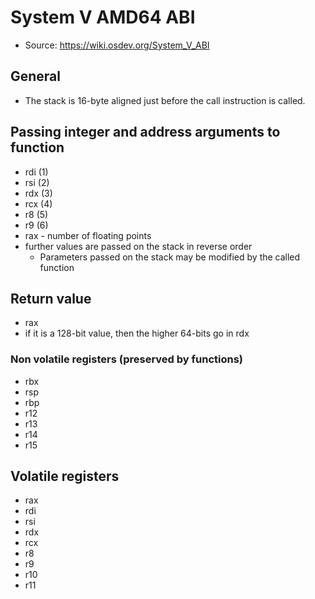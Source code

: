 # System V AMD64 ABI
- Source: https://wiki.osdev.org/System_V_ABI

## General
- The stack is 16-byte aligned just before the call instruction is called. 

## Passing integer and address arguments to function
- rdi (1)
- rsi (2)
- rdx (3)
- rcx (4)
- r8 (5)
- r9 (6)
- rax - number of floating points
- further values are passed on the stack in reverse order
    - Parameters passed on the stack may be modified by the called function

## Return value
- rax
- if it is a 128-bit value, then the higher 64-bits go in rdx

### Non volatile registers (preserved by functions)
- rbx
- rsp
- rbp
- r12
- r13
- r14
- r15

## Volatile registers
- rax
- rdi
- rsi
- rdx
- rcx
- r8
- r9
- r10
- r11